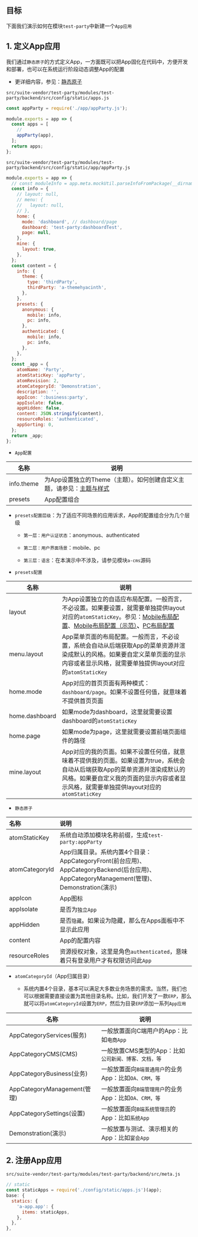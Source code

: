 ## **目标**

下面我们演示如何在模块`test-party`中新建一个`App应用`

## 1\. 定义App应用

我们通过`静态原子`的方式定义App，一方面既可以把App固化在代码中，方便开发和部署，也可以在系统运行阶段动态调整App的配置

* 更详细内容，参见：[静态原子](https://cabloy.com/zh-cn/articles/atom-static.html)

`src/suite-vendor/test-party/modules/test-party/backend/src/config/static/apps.js`

``` javascript
const appParty = require('./app/appParty.js');

module.exports = app => {
  const apps = [
    //
    appParty(app),
  ];
  return apps;
};
```

`src/suite-vendor/test-party/modules/test-party/backend/src/config/static/app/appParty.js`

``` javascript
module.exports = app => {
  // const moduleInfo = app.meta.mockUtil.parseInfoFromPackage(__dirname);
  const info = {
    // layout: null,
    // menu: {
    //   layout: null,
    // },
    home: {
      mode: 'dashboard', // dashboard/page
      dashboard: 'test-party:dashboardTest',
      page: null,
    },
    mine: {
      layout: true,
    },
  };
  const content = {
    info: {
      theme: {
        type: 'thirdParty',
        thirdParty: 'a-themehyacinth',
      },
    },
    presets: {
      anonymous: {
        mobile: info,
        pc: info,
      },
      authenticated: {
        mobile: info,
        pc: info,
      },
    },
  };
  const _app = {
    atomName: 'Party',
    atomStaticKey: 'appParty',
    atomRevision: 2,
    atomCategoryId: 'Demonstration',
    description: '',
    appIcon: ':business:party',
    appIsolate: false,
    appHidden: false,
    content: JSON.stringify(content),
    resourceRoles: 'authenticated',
    appSorting: 0,
  };
  return _app;
};
```

* `App配置`

| 名称 | 说明 |
|----|----|
| info.theme | 为App设置独立的Theme（主题）。如何创建自定义主题，请参见：[主题与样式](https://cabloy.com/zh-cn/articles/theme.html) |
| presets | App配置组合 |

* `presets配置层级`：为了适应不同场景的应用诉求，App的配置组合分为几个层级

  * `第一层：用户认证状态`：anonymous、authenticated

  * `第二层：用户界面场景`：mobile、pc

  * `第三层：语言`：在本演示中不涉及，请参见模块`a-cms`源码

* `presets配置`

| 名称 | 说明 |
|----|----|
| layout | 为App设置独立的自适应布局配置。一般而言，不必设置。如果要设置，就需要单独提供layout对应的`atomStaticKey`。参见：[Mobile布局配置](https://cabloy.com/zh-cn/articles/layout-mobile-create.html)、[Mobile布局配置（示范）](https://cabloy.com/zh-cn/articles/layout-mobile-demo-diancai.html)**、**[PC布局配置](https://cabloy.com/zh-cn/articles/layout-pc-create.html) |
| menu.layout | App菜单页面的布局配置。一般而言，不必设置，系统会自动从后端获取App的菜单资源并渲染成默认的风格。如果要自定义菜单页面的显示内容或者显示风格，就需要单独提供layout对应的`atomStaticKey` |
| home.mode | App对应的首页页面有两种模式：`dashboard/page`。如果不设置任何值，就意味着不提供首页页面 |
| home.dashboard | 如果mode为dashboard，这里就需要设置dashboard的`atomStaticKey` |
| home.page | 如果mode为page，这里就需要设置前端页面组件的路径 |
| mine.layout | App对应的我的页面。如果不设置任何值，就意味着不提供我的页面。如果设置为true，系统会自动从后端获取App的菜单资源并渲染成默认的风格。如果要自定义我的页面的显示内容或者显示风格，就需要单独提供layout对应的`atomStaticKey` |

* `静态原子`

| **名称** | **说明** |
|:---|:---|
| atomStaticKey | 系统自动添加模块名称前缀，生成`test-party:appParty` |
| atomCategoryId | App归属目录。系统内置4个目录：AppCategoryFront(前台应用)、AppCategoryBackend(后台应用)、AppCategoryManagement(管理)、Demonstration(演示) |
| appIcon | App图标 |
| appIsolate | 是否为`独立App` |
| appHidden | 是否`隐藏`。如果设为隐藏，那么在Apps面板中不显示此应用 |
| content | App的配置内容 |
| resourceRoles | 资源授权对象，这里是角色`authenticated`，意味着只有登录用户才有权限访问此`App` |

* `atomCategoryId`（App归属目录）

  * 系统内置4个目录，基本可以满足大多数业务场景的需求。当然，我们也可以根据需要直接设置为其他目录名称。比如，我们开发了一款`ERP`，那么就可以将`atomCategoryId`设置为`ERP`，然后为目录`ERP`添加一系列`App应用`

| 名称 | 说明 |
|----|----|
| AppCategoryServices(服务) | 一般放置面向C端用户的App：比如`电商App` |
| AppCategoryCMS(CMS) | 一般放置CMS类型的App：比如`公司新闻、博客、文档，等` |
| AppCategoryBusiness(业务) | 一般放置面向`B端普通用户`的业务App：比如`OA、CRM，等` |
| AppCategoryManagement(管理) | 一般放置面向`B端管理用户`的业务App：比如`OA、CRM，等` |
| AppCategorySettings(设置) | 一般放置面向`B端系统管理员`的App：比如`系统App` |
| Demonstration(演示) | 一般放置与测试、演示相关的App：比如`宴会App` |

## 2\. **注册App应用**

`src/suite-vendor/test-party/modules/test-party/backend/src/meta.js`

``` javascript
// static
const staticApps = require('./config/static/apps.js')(app);
base: {
  statics: {
    'a-app.app': {
      items: staticApps,
    },
  },
},  
```